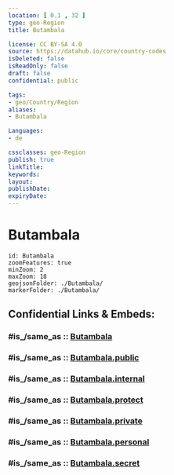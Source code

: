 ```yaml
---
location: [ 0.1 , 32 ] 
type: geo-Region
title: Butambala

license: CC BY-SA 4.0
source: https://datahub.io/core/country-codes
isDeleted: false
isReadOnly: false
draft: false
confidential: public

tags:
- geo/Country/Region
aliases:
- Butambala

Languages:
- de

cssclasses: geo-Region
publish: true
linkTitle: 
keywords: 
layout: 
publishDate: 
expiryDate: 
---
```


# Butambala

```leaflet
id: Butambala
zoomFeatures: true 
minZoom: 2 
maxZoom: 18
geojsonFolder: ./Butambala/
markerFolder: ./Butambala/
```


## Confidential Links & Embeds: 

### #is_/same_as :: [Butambala](/_Standards/Earth/Continent/Africa/Africa~Central/Uganda/regions~Uganda/Uganda~East/Butambala.md) 

### #is_/same_as :: [Butambala.public](/_public/Earth/Continent/Africa/Africa~Central/Uganda/regions~Uganda/Uganda~East/Butambala.public.md) 

### #is_/same_as :: [Butambala.internal](/_internal/Earth/Continent/Africa/Africa~Central/Uganda/regions~Uganda/Uganda~East/Butambala.internal.md) 

### #is_/same_as :: [Butambala.protect](/_protect/Earth/Continent/Africa/Africa~Central/Uganda/regions~Uganda/Uganda~East/Butambala.protect.md) 

### #is_/same_as :: [Butambala.private](/_private/Earth/Continent/Africa/Africa~Central/Uganda/regions~Uganda/Uganda~East/Butambala.private.md) 

### #is_/same_as :: [Butambala.personal](/_personal/Earth/Continent/Africa/Africa~Central/Uganda/regions~Uganda/Uganda~East/Butambala.personal.md) 

### #is_/same_as :: [Butambala.secret](/_secret/Earth/Continent/Africa/Africa~Central/Uganda/regions~Uganda/Uganda~East/Butambala.secret.md)

